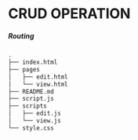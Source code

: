 <h1>CRUD OPERATION </h1>

<h5>Routing</h5>

```bash
.
├── index.html
├── pages
│   ├── edit.html
│   └── view.html
├── README.md
├── script.js
├── scripts
│   ├── edit.js
│   └── view.js
└── style.css

```

